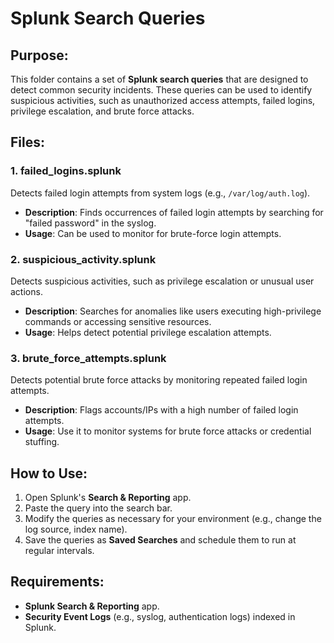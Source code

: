 # Splunk Search Queries

## Purpose:
This folder contains a set of **Splunk search queries** that are designed to detect common security incidents. These queries can be used to identify suspicious activities, such as unauthorized access attempts, failed logins, privilege escalation, and brute force attacks.

## Files:

### 1. **failed_logins.splunk**
Detects failed login attempts from system logs (e.g., `/var/log/auth.log`).
- **Description**: Finds occurrences of failed login attempts by searching for "failed password" in the syslog.
- **Usage**: Can be used to monitor for brute-force login attempts.

### 2. **suspicious_activity.splunk**
Detects suspicious activities, such as privilege escalation or unusual user actions.
- **Description**: Searches for anomalies like users executing high-privilege commands or accessing sensitive resources.
- **Usage**: Helps detect potential privilege escalation attempts.

### 3. **brute_force_attempts.splunk**
Detects potential brute force attacks by monitoring repeated failed login attempts.
- **Description**: Flags accounts/IPs with a high number of failed login attempts.
- **Usage**: Use it to monitor systems for brute force attacks or credential stuffing.

## How to Use:
1. Open Splunk's **Search & Reporting** app.
2. Paste the query into the search bar.
3. Modify the queries as necessary for your environment (e.g., change the log source, index name).
4. Save the queries as **Saved Searches** and schedule them to run at regular intervals.

## Requirements:
- **Splunk Search & Reporting** app.
- **Security Event Logs** (e.g., syslog, authentication logs) indexed in Splunk.
